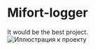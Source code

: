 # Mifort-logger
It would be the best project.  
![Иллюстрация к проекту](https://github.com/ArtemisTuzhik/ArtemisTuzhik.github.io/blob/master/images/spongebob.jpg)
